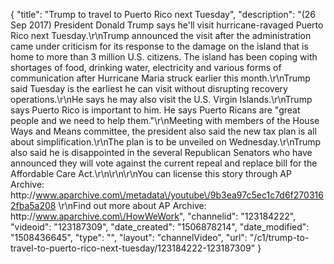 {
    "title": "Trump to travel to Puerto Rico next Tuesday",
    "description": "(26 Sep 2017) President Donald Trump says he'll visit hurricane-ravaged Puerto Rico next Tuesday.\r\nTrump announced the visit after the administration came under criticism for its response to the damage on the island that is home to more than 3 million U.S. citizens. The island has been coping with shortages of food, drinking water, electricity and various forms of communication after Hurricane Maria struck earlier this month.\r\nTrump said Tuesday is the earliest he can visit without disrupting recovery operations.\r\nHe says he may also visit the U.S. Virgin Islands.\r\nTrump says Puerto Rico is important to him. He says Puerto Ricans are \"great people and we need to help them.\"\r\nMeeting with members of the House Ways and Means committee, the president also said the new tax plan is all about simplification.\r\nThe plan is to be unveiled on Wednesday.\r\nTrump also said he is disappointed in the several Republican Senators who have announced they will vote against the current repeal and replace bill for the Affordable Care Act.\r\n\r\n\r\nYou can license this story through AP Archive: http:\/\/www.aparchive.com\/metadata\/youtube\/9b3ea97c5ec1c7d6f2703162fba5a208 \r\nFind out more about AP Archive: http:\/\/www.aparchive.com\/HowWeWork",
    "channelid": "123184222",
    "videoid": "123187309",
    "date_created": "1506878214",
    "date_modified": "1508436645",
    "type": "",
    "layout": "channelVideo",
    "url": "\/c1\/trump-to-travel-to-puerto-rico-next-tuesday\/123184222-123187309"
}